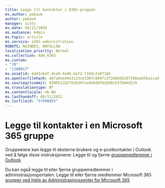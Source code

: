 ```yaml
---
title: Legge til kontakter i O365-gruppen
ms.author: pebaum
author: pebaum
manager: scotv
ms.date: 04/21/2020
ms.audience: Admin
ms.topic: article
ms.service: o365-administration
ROBOTS: NOINDEX, NOFOLLOW
localization_priority: Normal
ms.collection: Adm_O365
ms.custom:
- "78"
- "1200017"
ms.assetid: da91c64f-dce0-4a06-baf2-f19dcfe8716b
ms.openlocfilehash: e07a8ee44e3133ce230fc8697c2f268dd628f380ae856a1ca479d6da7bde7e4b
ms.sourcegitcommit: 920051182781bd97ce4d4d6fbd268cb37b84d239
ms.translationtype: MT
ms.contentlocale: nb-NO
ms.lasthandoff: 08/11/2021
ms.locfileid: "57890855"
---
```

# <a name="add-contacts-to-a-microsoft-365-group"></a>Legge til kontakter i en Microsoft 365 gruppe

Gruppeeiere kan legge til eksterne brukere og e-postkontakter i Outlook ved å følge disse instruksjonene: Legge til og fjerne [gruppemedlemmer i Outlook](https://support.office.com/article/3b650f4a-5c9b-4f94-a1bb-0cca4b1091de?wt.mc_id=add_contacts_group.aspx)
  
Du kan også legge til eller fjerne gruppemedlemmer i administrasjonsportalen: Legge til eller fjerne medlemmer Microsoft 365 [grupper ved hjelp av Administrasjonssenter for Microsoft 365](https://docs.microsoft.com/microsoft-365/admin/create-groups/add-or-remove-members-from-groups)
